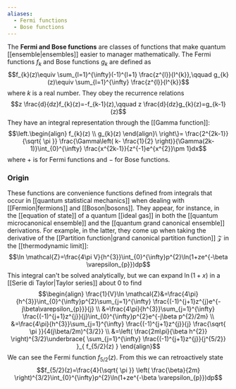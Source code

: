 ```yaml
---
aliases:
  - Fermi functions
  - Bose functions
---
```

The **Fermi and Bose functions** are classes of functions that make quantum [[ensemble|ensembles]] easier to manager mathematically. The Fermi functions $f_{k}$ and Bose functions $g_{k}$ are defined as
$$f_{k}(z)\equiv \sum_{l=1}^{\infty}(-1)^{l+1} \frac{z^{l}}{l^{k}},\qquad g_{k}(z)\equiv \sum_{l=1}^{\infty} \frac{z^{l}}{l^{k}}$$
where $k$ is a real number. They obey the recurrence relations
$$z \frac{d}{dz}f_{k}(z)=-f_{k-1}(z),\qquad z \frac{d}{dz}g_{k}(z)=g_{k-1}(z)$$
They have an integral representation through the [[Gamma function]]:
$$\left.\begin{align}
f_{k}(z) \\
g_{k}(z)
\end{align}\ \right\}= \frac{2^{2k-1}}{\sqrt{ \pi }} \frac{\Gamma\left( k- \frac{1}{2} \right)}{\Gamma(2k-1)}\int_{0}^{\infty} \frac{x^{2k-1}}{z^{-1}e^{x^{2}}\pm 1}dx$$
where $+$ is for Fermi functions and $-$ for Bose functions.
### Origin
These functions are convenience functions defined from integrals that occur in [[quantum statistical mechanics]] when dealing with [[Fermion|fermions]] and [[Boson|bosons]]. They appear, for instance, in the [[equation of state]] of a quantum [[ideal gas]] in both the [[quantum microcanonical ensemble]] and the [[quantum grand canonical ensemble]] derivations. For example, in the latter, they come up when taking the derivative of the [[Partition function|grand canonical partition function]] $\mathcal{Z}$ in the [[thermodynamic limit]]:
$$\ln \mathcal{Z}=\frac{4\pi V}{h^{3}}\int_{0}^{\infty}p^{2}\ln(1+ze^{-\beta \varepsilon_{p}})dp$$
This integral can't be solved analytically, but we can expand $\ln(1+x)$ in a [[Serie di Taylor|Taylor series]] about $0$ to find
$$\begin{align}
\frac{1}{V}\ln \mathcal{Z}&=\frac{4\pi}{h^{3}}\int_{0}^{\infty}p^{2}\sum_{j=1}^{\infty} \frac{(-1)^{j+1}z^{j}e^{-j\beta\varepsilon_{p}}}{j} \\
&=\frac{4\pi}{h^{3}}\sum_{j=1}^{\infty} \frac{(-1)^{j+1}z^{j}}{j}\int_{0}^{\infty}p^{2}e^{-j\beta p^{2}/2m} \\
&=\frac{4\pi}{h^{3}}\sum_{j=1}^{\infty} \frac{(-1)^{j+1}z^{j}}{j} \frac{\sqrt{ \pi }}{4(j\beta/2m)^{3/2}} \\
&=\left( \frac{2m\pi}{\beta h^{2}} \right)^{3/2}\underbrace{ \sum_{j=1}^{\infty} \frac{(-1)^{j+1}z^{j}}{j^{5/2}} }_{ f_{5/2}(z) }
\end{align}$$
We can see the Fermi function $f_{5/2}(z)$. From this we can retroactively state
$$f_{5/2}(z)=\frac{4}{\sqrt{ \pi }} \left( \frac{\beta}{2m} \right)^{3/2}\int_{0}^{\infty}p^{2}\ln(1+ze^{-\beta \varepsilon_{p}})dp$$
